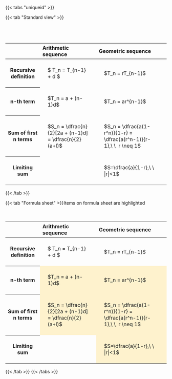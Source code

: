 ---
---

{{< tabs "uniqueid" >}}

{{< tab "Standard view" >}}

#  
<br>
<style type="text/css">
#T_0cfd1 th.col_heading {
  text-align: left;
  font-size: 1em;
}
#T_0cfd1 td {
  text-align: left;
  font-size: 1em;
  padding: 1.5em;
}
#T_0cfd1_row0_col0, #T_0cfd1_row0_col1, #T_0cfd1_row1_col0, #T_0cfd1_row1_col1, #T_0cfd1_row2_col0, #T_0cfd1_row2_col1, #T_0cfd1_row3_col0, #T_0cfd1_row3_col1 {
  white-space: pre-wrap;
}
</style>
<table id="T_0cfd1">
  <thead>
    <tr>
      <th class="blank level0" >&nbsp;</th>
      <th id="T_0cfd1_level0_col0" class="col_heading level0 col0" >Arithmetic sequence</th>
      <th id="T_0cfd1_level0_col1" class="col_heading level0 col1" >Geometric sequence</th>
    </tr>
  </thead>
  <tbody>
    <tr>
      <th id="T_0cfd1_level0_row0" class="row_heading level0 row0" >Recursive definition</th>
      <td id="T_0cfd1_row0_col0" class="data row0 col0" >$ T_n = T_{n-1} + d $</td>
      <td id="T_0cfd1_row0_col1" class="data row0 col1" >$T_n = rT_{n-1}$</td>
    </tr>
    <tr>
      <th id="T_0cfd1_level0_row1" class="row_heading level0 row1" >n-th term</th>
      <td id="T_0cfd1_row1_col0" class="data row1 col0" >$T_n = a + (n-1)d$</td>
      <td id="T_0cfd1_row1_col1" class="data row1 col1" >$T_n = ar^{n-1}$</td>
    </tr>
    <tr>
      <th id="T_0cfd1_level0_row2" class="row_heading level0 row2" >Sum of first n terms</th>
      <td id="T_0cfd1_row2_col0" class="data row2 col0" >$S_n = \dfrac{n}{2}[2a + (n-1)d] = \dfrac{n}{2}(a+l)$</td>
      <td id="T_0cfd1_row2_col1" class="data row2 col1" >$S_n = \dfrac{a(1-r^n)}{1-r} = \dfrac{a(r^n-1)}{r-1},\ \  r \neq 1$</td>
    </tr>
    <tr>
      <th id="T_0cfd1_level0_row3" class="row_heading level0 row3" >Limiting sum</th>
      <td id="T_0cfd1_row3_col0" class="data row3 col0" ></td>
      <td id="T_0cfd1_row3_col1" class="data row3 col1" >$S=\dfrac{a}{1-r},\ \ |r|<1$</td>
    </tr>
  </tbody>
</table>
{{< /tab >}}

{{< tab "Formula sheet" >}}Items on formula sheet are highlighted
<br><br><br>
<style type="text/css">
#T_bca5f th.col_heading {
  text-align: left;
  font-size: 1em;
}
#T_bca5f td {
  text-align: left;
  font-size: 1em;
  padding: 1.5em;
}
#T_bca5f_row0_col0, #T_bca5f_row0_col1, #T_bca5f_row3_col0 {
  white-space: pre-wrap;
}
#T_bca5f_row1_col0, #T_bca5f_row1_col1, #T_bca5f_row2_col0, #T_bca5f_row2_col1, #T_bca5f_row3_col1 {
  background-color: rgba(255,194,10, 0.2);
  white-space: pre-wrap;
}
</style>
<table id="T_bca5f">
  <thead>
    <tr>
      <th class="blank level0" >&nbsp;</th>
      <th id="T_bca5f_level0_col0" class="col_heading level0 col0" >Arithmetic sequence</th>
      <th id="T_bca5f_level0_col1" class="col_heading level0 col1" >Geometric sequence</th>
    </tr>
  </thead>
  <tbody>
    <tr>
      <th id="T_bca5f_level0_row0" class="row_heading level0 row0" >Recursive definition</th>
      <td id="T_bca5f_row0_col0" class="data row0 col0" >$ T_n = T_{n-1} + d $</td>
      <td id="T_bca5f_row0_col1" class="data row0 col1" >$T_n = rT_{n-1}$</td>
    </tr>
    <tr>
      <th id="T_bca5f_level0_row1" class="row_heading level0 row1" >n-th term</th>
      <td id="T_bca5f_row1_col0" class="data row1 col0" >$T_n = a + (n-1)d$</td>
      <td id="T_bca5f_row1_col1" class="data row1 col1" >$T_n = ar^{n-1}$</td>
    </tr>
    <tr>
      <th id="T_bca5f_level0_row2" class="row_heading level0 row2" >Sum of first n terms</th>
      <td id="T_bca5f_row2_col0" class="data row2 col0" >$S_n = \dfrac{n}{2}[2a + (n-1)d] = \dfrac{n}{2}(a+l)$</td>
      <td id="T_bca5f_row2_col1" class="data row2 col1" >$S_n = \dfrac{a(1-r^n)}{1-r} = \dfrac{a(r^n-1)}{r-1},\ \  r \neq 1$</td>
    </tr>
    <tr>
      <th id="T_bca5f_level0_row3" class="row_heading level0 row3" >Limiting sum</th>
      <td id="T_bca5f_row3_col0" class="data row3 col0" ></td>
      <td id="T_bca5f_row3_col1" class="data row3 col1" >$S=\dfrac{a}{1-r},\ \ |r|<1$</td>
    </tr>
  </tbody>
</table>
{{< /tab >}}
{{< /tabs >}}